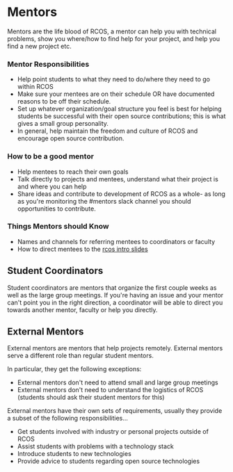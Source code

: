 # Mentors

Mentors are the life blood of RCOS, a mentor can help you with technical problems, show
you where/how to find help for your project, and help you find a new project etc.

### Mentor Responsibilities
- Help point students to what they need to do/where they need to go within RCOS
- Make sure your mentees are on their schedule OR have documented reasons to be off their schedule.
- Set up whatever organization/goal structure you feel is best for helping students be successful with their open source contributions; this is what gives a small group personality.
- In general, help maintain the freedom and culture of RCOS and encourage open source contribution.

### How to be a good mentor
- Help mentees to reach their own goals
- Talk directly to projects and mentees, understand what their project is and where you can help
- Share ideas and contribute to development of RCOS as a whole- as long as you're monitoring the #mentors slack channel you should opportunities to contribute.

### Things Mentors should Know
- Names and channels for referring mentees to coordinators or faculty
- How to direct mentees to the [rcos intro slides](http://rcos.github.io/intro/#/)

## Student Coordinators

Student coordinators are mentors that organize the first couple weeks as well
as the large group meetings. If you're having an issue and your mentor can't
point you in the right direction, a coordinator will be able to direct you
towards another mentor, faculty or help you directly.

## External Mentors

External mentors are mentors that help projects remotely. External mentors serve a different role than regular student mentors.

In particular, they get the following exceptions:
- External mentors don't need to attend small and large group meetings
- External mentors don't need to understand the logistics of RCOS (students should ask their student mentors for this)

External mentors have their own sets of requirements, usually they provide a subset of the following responsibilities...
- Get students involved with industry or personal projects outside of RCOS
- Assist students with problems with a technology stack
- Introduce students to new technologies
- Provide advice to students regarding open source technologies
